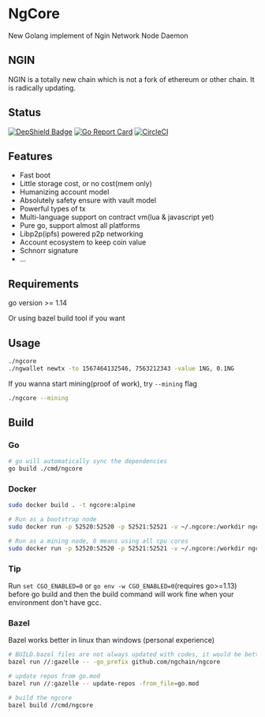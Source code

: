 # NgCore

New Golang implement of Ngin Network Node Daemon

## NGIN

NGIN is a totally new chain which is not a fork of ethereum or other chain. It is radically updating.

## Status

[![DepShield Badge](https://depshield.sonatype.org/badges/ngchain/ngcore/depshield.svg)](https://depshield.github.io)
[![Go Report Card](https://goreportcard.com/badge/github.com/ngchain/ngcore)](https://goreportcard.com/report/github.com/ngchain/ngcore)
[![CircleCI](https://circleci.com/gh/ngchain/ngcore.svg?style=svg)](https://circleci.com/gh/ngchain/ngcore)

## Features

- Fast boot
- Little storage cost, or no cost(mem only)
- Humanizing account model
- Absolutely safety ensure with vault model
- Powerful types of tx
- Multi-language support on contract vm(lua & javascript yet)
- Pure go, support almost all platforms
- Libp2p(ipfs) powered p2p networking
- Account ecosystem to keep coin value
- Schnorr signature
- ...

## Requirements

go version >= 1.14

Or using bazel build tool if you want

## Usage

```bash
./ngcore
./ngwallet newtx -to 1567464132546, 7563212343 -value 1NG, 0.1NG  
```

If you wanna start mining(proof of work), try `--mining` flag

```bash
./ngcore --mining
```

## Build

### Go

```bash
# go will automatically sync the dependencies
go build ./cmd/ngcore
```

### Docker

```bash
sudo docker build . -t ngcore:alpine

# Run as a bootstrap node
sudo docker run -p 52520:52520 -p 52521:52521 -v ~/.ngcore:/workdir ngcore:alpine --bootstrap true

# Run as a mining node, 0 means using all cpu cores
sudo docker run -p 52520:52520 -p 52521:52521 -v ~/.ngcore:/workdir ngcore:alpine --mining 0
```

### Tip

Run `set CGO_ENABLED=0` or `go env -w CGO_ENABLED=0`(requires go>=1.13) before go build and then the build command will work fine when your environment don't have gcc.

### Bazel

Bazel works better in linux than windows (personal experience)

```bash
# BUILD.bazel files are not always updated with codes, it would be better update them (with gazelle)
bazel run //:gazelle -- -go_prefix github.com/ngchain/ngcore

# update repos from go.mod
bazel run //:gazelle -- update-repos -from_file=go.mod

# build the ngcore
bazel build //cmd/ngcore
```
